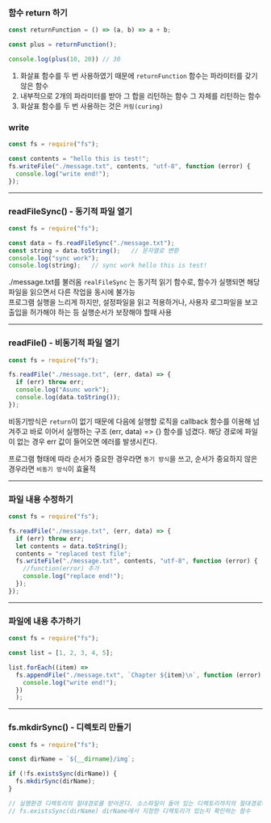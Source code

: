 ### 함수 return 하기

```js
const returnFunction = () => (a, b) => a + b;

const plus = returnFunction();

console.log(plus(10, 20)) // 30
```

  1. 화살표 함수를 두 번 사용하였기 때문에 `returnFunction` 함수는 파라미터를 갖기 않은 함수
  2. 내부적으로 2개의 파라미터를 받아 그 합을 리턴하는 함수 그 자체를 리턴하는 함수
  3. 화살표 함수를 두 번 사용하는 것은 `커링(curing)`



### write
```js
const fs = require("fs");

const contents = "hello this is test!";
fs.writeFile("./message.txt", contents, "utf-8", function (error) {
  console.log("write end!");
});
```

---

### readFileSync() - 동기적 파일 열기

```js
const fs = require("fs");

const data = fs.readFileSync("./message.txt");
const string = data.toString();   // 문자열로 변환
console.log("sync work");
console.log(string);   // sync work hello this is test!
```

 ./message.txt를 불러옴
 `realFileSync` 는 동기적 읽기 함수로, 함수가 실행되면 해당 파일을 읽으면서 다른 작업을 동시에 불가능      
 프로그램 실행을 느리게 하지만, 설정파일을 읽고 적용하거나, 사용자 로그파일을 보고 출입을 허가해야 하는 등 실행순서가 보장해야 할때 사용

---
### readFile() - 비동기적 파일 열기

```js
const fs = require("fs");

fs.readFile("./message.txt", (err, data) => {
  if (err) throw err;
  console.log("Asunc work");
  console.log(data.toString());
});
```
비동기방식은 `return`이 없기 때문에 다음에 실행할 로직을 callback 함수를 이용해 넘겨주고 바로 이어서 실행하는 구조
(err, data) => {} 함수를 넘겼다.
해당 경로에 파일이 없는 경우 err 값이 들어오면 에러를 발생시킨다.

프로그램 형태에 따라 순서가 중요한 경우라면 `동기 방식`을 쓰고, 순서가 중요하지 않은 경우라면 `비동기 방식`이 효율적


---


### 파일 내용 수정하기

```js
const fs = require("fs");

fs.readFile("./message.txt", (err, data) => {
  if (err) throw err;
  let contents = data.toString();
  contents = "replaced test file";
  fs.writeFile("./message.txt", contents, "utf-8", function (error) {
    //function(error) 추가
    console.log("replace end!");
  });
});
```

---
### 파일에 내용 추가하기 
```js
const fs = require("fs");

const list = [1, 2, 3, 4, 5];

list.forEach((item) =>
  fs.appendFile("./message.txt", `Chapter ${item}\n`, function (error) {
    console.log("write end!");
  })
  );
```
---

### fs.mkdirSync() - 디렉토리 만들기

```js
const fs = require("fs");

const dirName = `${__dirname}/img`;

if (!fs.existsSync(dirName)) {
  fs.mkdirSync(dirName);
}

// 실행환경 디렉토리의 절대경로를 받아온다. 소스파일이 들어 있는 디렉토리까지의 절대경로에 /img 하위 디렉토리 생성
// fs.existsSync(dirName) dirName에서 지정한 디렉토리가 있는지 확인하는 함수

```
